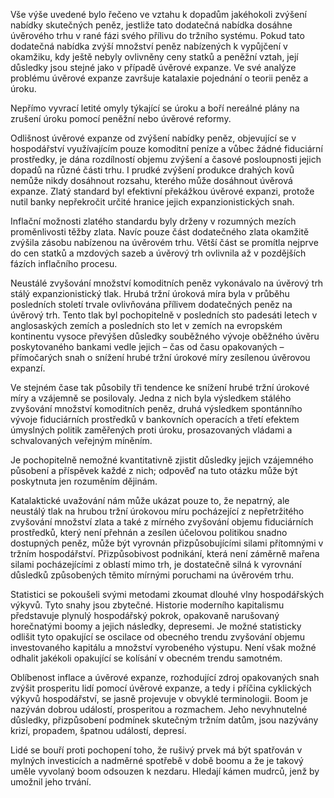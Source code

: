 Vše výše uvedené bylo řečeno ve vztahu k dopadům jakéhokoli zvýšení nabídky skutečných peněz, jestliže tato dodatečná nabídka dosáhne úvěrového trhu v rané fázi svého přílivu do tržního systému. Pokud tato dodatečná nabídka zvýší množství peněz nabízených k vypůjčení v okamžiku, kdy ještě nebyly ovlivněny ceny statků a peněžní vztah, její důsledky jsou stejné jako v případě úvěrové expanze. Ve své analýze problému úvěrové expanze završuje katalaxie pojednání o teorii peněz a úroku.

Nepřímo vyvrací letité omyly týkající se úroku a boří nereálné plány na zrušení úroku pomocí peněžní nebo úvěrové reformy.

Odlišnost úvěrové expanze od zvýšení nabídky peněz, objevující se v hospodářství využívajícím pouze komoditní peníze a vůbec žádné fiduciární prostředky, je dána rozdílností objemu zvýšení a časové posloupnosti jejich dopadů na různé části trhu. I prudké zvýšení produkce drahých kovů nemůže nikdy dosáhnout rozsahu, kterého může dosáhnout úvěrová expanze. Zlatý standard byl efektivní překážkou úvěrové expanzi, protože nutil banky nepřekročit určité hranice jejich expanzionistických snah.

Inflační možnosti zlatého standardu byly drženy v rozumných mezích proměnlivosti těžby zlata. Navíc pouze část dodatečného zlata okamžitě zvýšila zásobu nabízenou na úvěrovém trhu. Větší část se promítla nejprve do cen statků a mzdových sazeb a úvěrový trh ovlivnila až v pozdějších fázích inflačního procesu.

Neustálé zvyšování množství komoditních peněz vykonávalo na úvěrový trh stálý expanzionistický tlak. Hrubá tržní úroková míra byla v průběhu posledních století trvale ovlivňována přílivem dodatečných peněz na úvěrový trh. Tento tlak byl pochopitelně v posledních sto padesáti letech v anglosaských zemích a posledních sto let v zemích na evropském kontinentu vysoce převýšen důsledky souběžného vývoje oběžného úvěru poskytovaného bankami vedle jejich – čas od času opakovaných – přímočarých snah o snížení hrubé tržní úrokové míry zesílenou úvěrovou expanzí.

Ve stejném čase tak působily tři tendence ke snížení hrubé tržní úrokové míry a vzájemně se posilovaly. Jedna z nich byla výsledkem stálého zvyšování množství komoditních peněz, druhá výsledkem spontánního vývoje fiduciárních prostředků v bankovních operacích a třetí efektem úmyslných politik zaměřených proti úroku, prosazovaných vládami a schvalovaných veřejným míněním.

Je pochopitelně nemožné kvantitativně zjistit důsledky jejich vzájemného působení a příspěvek každé z nich; odpověď na tuto otázku může být poskytnuta jen rozuměním dějinám.

Katalaktické uvažování nám může ukázat pouze to, že nepatrný, ale neustálý tlak na hrubou tržní úrokovou míru pocházející z nepřetržitého zvyšování množství zlata a také z mírného zvyšování objemu fiduciárních prostředků, který není přehnán a zesílen účelovou politikou snadno dostupných peněz, může být vyrovnán přizpůsobujícími silami přítomnými v tržním hospodářství. Přizpůsobivost podnikání, která není záměrně mařena silami pocházejícími z oblastí mimo trh, je dostatečně silná k vyrovnání důsledků způsobených těmito mírnými poruchami na úvěrovém trhu.

Statistici se pokoušeli svými metodami zkoumat dlouhé vlny hospodářských výkyvů. Tyto snahy jsou zbytečné. Historie moderního kapitalismu představuje plynulý hospodářský pokrok, opakovaně narušovaný horečnatými boomy a jejich následky, depresemi. Je možné statisticky odlišit tyto opakující se oscilace od obecného trendu zvyšování objemu investovaného kapitálu a množství vyrobeného výstupu. Není však možné odhalit jakékoli opakující se kolísání v obecném trendu samotném.

Oblíbenost inflace a úvěrové expanze, rozhodující zdroj opakovaných snah zvýšit prosperitu lidí pomocí úvěrové expanze, a tedy i příčina cyklických výkyvů hospodářství, se jasně projevuje v obvyklé terminologii. Boom je nazýván dobrou událostí, prosperitou a rozmachem. Jeho nevyhnutelné důsledky, přizpůsobení podmínek skutečným tržním datům, jsou nazývány krizí, propadem, špatnou událostí, depresí.

Lidé se bouří proti pochopení toho, že rušivý prvek má být spatřován v mylných investicích a nadměrné spotřebě v době boomu a že je takový uměle vyvolaný boom odsouzen k nezdaru. Hledají kámen mudrců, jenž by umožnil jeho trvání.